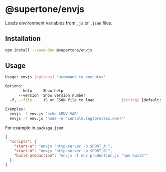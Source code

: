 # @supertone/envjs

Loads environment variables from `.js` or `.json` files.

## Installation

```sh
npm install --save-dev @supertone/envjs
```

## Usage

```sh
Usage: envjs [options] '<command_to_execute>'

Options:
      --help     Show help                                             [boolean]
      --version  Show version number                                   [boolean]
  -f, --file     JS or JSON file to load            [string] [default: "env.js"]

Examples:
  envjs -f env.js 'echo $ENV_VAR'
  envjs -f env.js 'node -e "console.log(process.env)"'
```

For example in `package.json`:

```json
{
  "scripts": {
    "start-a": "envjs 'http-server -p $PORT_A'",
    "start-b": "envjs 'http-server -p $PORT_B'",
    "build-production": "envjs -f env.production.js 'npm build'"
  }
}
```
